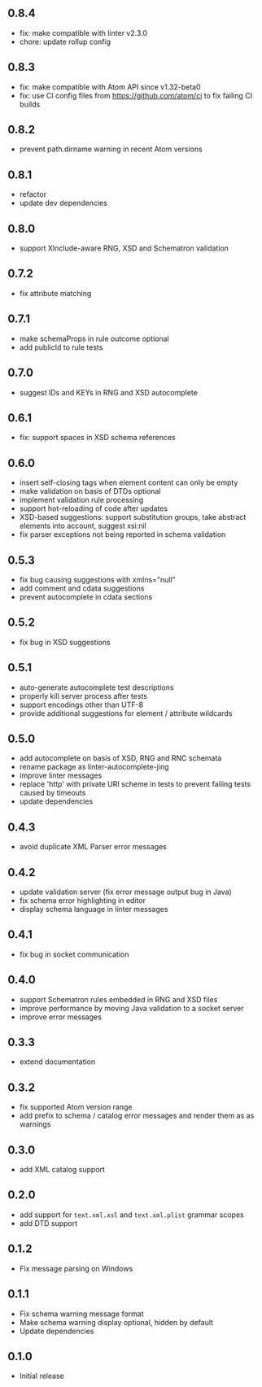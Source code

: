 ## 0.8.4
* fix: make compatible with linter v2.3.0
* chore: update rollup config

## 0.8.3
* fix: make compatible with Atom API since v1.32-beta0
* fix: use CI config files from https://github.com/atom/ci to fix failing CI builds

## 0.8.2
* prevent path.dirname warning in recent Atom versions

## 0.8.1
* refactor
* update dev dependencies

## 0.8.0
* support XInclude-aware RNG, XSD and Schematron validation

## 0.7.2
* fix attribute matching

## 0.7.1
* make schemaProps in rule outcome optional
* add publicId to rule tests

## 0.7.0
* suggest IDs and KEYs in RNG and XSD autocomplete

## 0.6.1
* fix: support spaces in XSD schema references

## 0.6.0
* insert self-closing tags when element content can only be empty
* make validation on basis of DTDs optional
* implement validation rule processing
* support hot-reloading of code after updates
* XSD-based suggestions: support substitution groups, take abstract elements into account, suggest xsi:nil
* fix parser exceptions not being reported in schema validation

## 0.5.3
* fix bug causing suggestions with xmlns="null"
* add comment and cdata suggestions
* prevent autocomplete in cdata sections

## 0.5.2
* fix bug in XSD suggestions

## 0.5.1
* auto-generate autocomplete test descriptions
* properly kill server process after tests
* support encodings other than UTF-8
* provide additional suggestions for element / attribute wildcards

## 0.5.0
* add autocomplete on basis of XSD, RNG and RNC schemata
* rename package as linter-autocomplete-jing
* improve linter messages
* replace 'http' with private URI scheme in tests to prevent failing tests caused by timeouts
* update dependencies

## 0.4.3
* avoid duplicate XML Parser error messages

## 0.4.2
* update validation server (fix error message output bug in Java)
* fix schema error highlighting in editor
* display schema language in linter messages

## 0.4.1
* fix bug in socket communication

## 0.4.0
* support Schematron rules embedded in RNG and XSD files
* improve performance by moving Java validation to a socket server
* improve error messages

## 0.3.3
* extend documentation

## 0.3.2
* fix supported Atom version range
* add prefix to schema / catalog error messages and render them as as warnings

## 0.3.0
* add XML catalog support

## 0.2.0
* add support for `text.xml.xsl` and `text.xml.plist` grammar scopes
* add DTD support

## 0.1.2
* Fix message parsing on Windows

## 0.1.1
* Fix schema warning message format
* Make schema warning display optional, hidden by default
* Update dependencies

## 0.1.0
* Initial release
